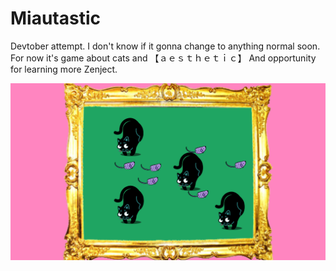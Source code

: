 # Miautastic

Devtober attempt. I don't know if it gonna change to anything normal soon. For now it's game about cats 
and 【﻿ａｅｓｔｈｅｔｉｃ】 And opportunity for learning more Zenject. 

![alt text](screenshots/mrau.png "mrau")